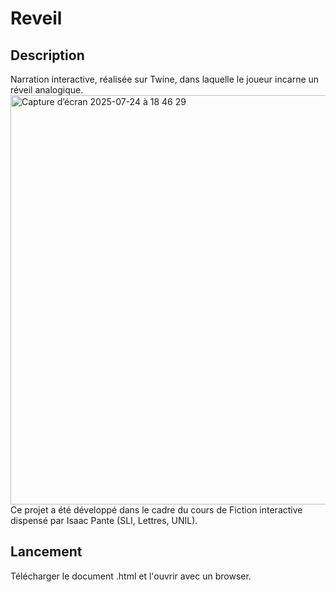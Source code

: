 # Reveil

## Description

Narration interactive, réalisée sur Twine, dans laquelle le joueur incarne un réveil analogique.
<img width="1283" height="655" alt="Capture d’écran 2025-07-24 à 18 46 29" src="https://github.com/user-attachments/assets/a93e5a0f-701f-4cb9-8afd-31fe3087984e" />
Ce projet a été développé dans le cadre du cours de Fiction interactive dispensé par Isaac Pante (SLI, Lettres, UNIL).

## Lancement

Télécharger le document .html et l'ouvrir avec un browser.
